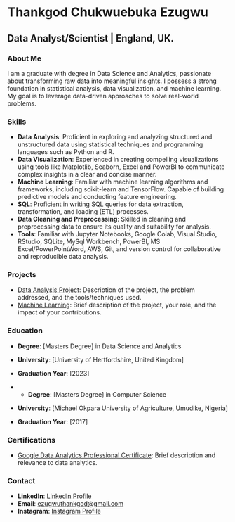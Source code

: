 # Thankgod Chukwuebuka Ezugwu

## Data Analyst/Scientist | England, UK.

### About Me

I am a graduate with degree in Data Science and Analytics, passionate about transforming raw data into meaningful insights. I possess a strong foundation in statistical analysis, data visualization, and machine learning. My goal is to leverage data-driven approaches to solve real-world problems.

### Skills

- **Data Analysis**: Proficient in exploring and analyzing structured and unstructured data using statistical techniques and programming languages such as Python and R.
- **Data Visualization**: Experienced in creating compelling visualizations using tools like Matplotlib, Seaborn, Excel and PowerBI to communicate complex insights in a clear and concise manner.
- **Machine Learning**: Familiar with machine learning algorithms and frameworks, including scikit-learn and TensorFlow. Capable of building predictive models and conducting feature engineering.
- **SQL**: Proficient in writing SQL queries for data extraction, transformation, and loading (ETL) processes.
- **Data Cleaning and Preprocessing**: Skilled in cleaning and preprocessing data to ensure its quality and suitability for analysis.
- **Tools**: Familiar with Jupyter Notebooks, Google Colab, Visual Studio, RStudio, SQLite, MySql Workbench, PowerBI, MS Excel/PowerPointWord, AWS, Git, and version control for collaborative and reproducible data analysis.

### Projects

- [Data Analysis Project]([link_to_project_1](https://github.com/Thankgodezugwu/Data-Analysis)): Description of the project, the problem addressed, and the tools/techniques used.
- [Machine Learning](link_to_project_2): Brief description of the project, your role, and the impact of your contributions.

### Education

- **Degree**: [Masters Degree] in Data Science and Analytics
- **University**: [University of Hertfordshire, United Kingdom]
- **Graduation Year**: [2023]

- - **Degree**: [Masters Degree] in Computer Science
- **University**: [Michael Okpara University of Agriculture, Umudike, Nigeria]
- **Graduation Year**: [2017]

### Certifications

- [Google Data Analytics Professional Certificate](link_to_certification_1): Brief description and relevance to data analytics.

### Contact

- **LinkedIn**: [LinkedIn Profile](linkedin.com/in/meet-thankgod)
- **Email**: ezugwuthankgod@gmail.com
- **Instagram**: [Instagram Profile](https://www.instagram.com/_kingmayor)
